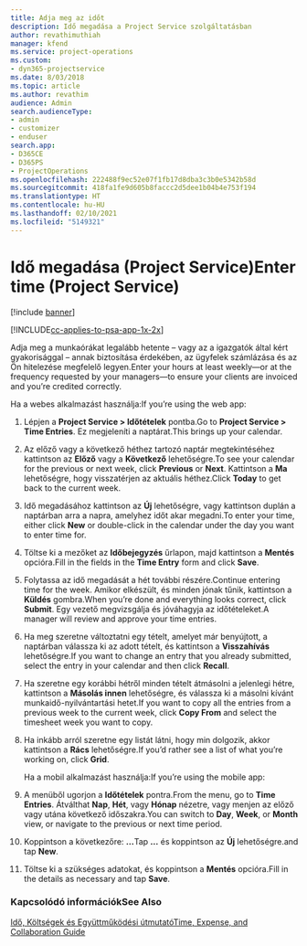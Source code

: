 ```yaml
---
title: Adja meg az időt
description: Idő megadása a Project Service szolgáltatásban
author: revathimuthiah
manager: kfend
ms.service: project-operations
ms.custom:
- dyn365-projectservice
ms.date: 8/03/2018
ms.topic: article
ms.author: revathim
audience: Admin
search.audienceType:
- admin
- customizer
- enduser
search.app:
- D365CE
- D365PS
- ProjectOperations
ms.openlocfilehash: 222488f9ec52e07f1fb17d8dba3c3b0e5342b58d
ms.sourcegitcommit: 418fa1fe9d605b8faccc2d5dee1b04b4e753f194
ms.translationtype: HT
ms.contentlocale: hu-HU
ms.lasthandoff: 02/10/2021
ms.locfileid: "5149321"
---
```

# <a name="enter-time-project-service"></a><span data-ttu-id="3389b-103">Idő megadása (Project Service)</span><span class="sxs-lookup"><span data-stu-id="3389b-103">Enter time (Project Service)</span></span>

[!include [banner](../includes/psa-now-project-operations.md)]

[!INCLUDE[cc-applies-to-psa-app-1x-2x](../includes/cc-applies-to-psa-app-1x-2x.md)]

<span data-ttu-id="3389b-104">Adja meg a munkaórákat legalább hetente – vagy az a igazgatók által kért gyakorisággal – annak biztosítása érdekében, az ügyfelek számlázása és az Ön hitelezése megfelelő legyen.</span><span class="sxs-lookup"><span data-stu-id="3389b-104">Enter your hours at least weekly—or at the frequency requested by your managers—to ensure your clients are invoiced and you’re credited correctly.</span></span>  
  
 <span data-ttu-id="3389b-105">Ha a webes alkalmazást használja:</span><span class="sxs-lookup"><span data-stu-id="3389b-105">If you’re using the web app:</span></span>  
  
1. <span data-ttu-id="3389b-106">Lépjen a **Project Service > Időtételek** pontba.</span><span class="sxs-lookup"><span data-stu-id="3389b-106">Go to **Project Service > Time Entries**.</span></span> <span data-ttu-id="3389b-107">Ez megjeleníti a naptárat.</span><span class="sxs-lookup"><span data-stu-id="3389b-107">This brings up your calendar.</span></span>  
  
2. <span data-ttu-id="3389b-108">Az előző vagy a következő héthez tartozó naptár megtekintéséhez kattintson az **Előző** vagy a **Következő** lehetőségre.</span><span class="sxs-lookup"><span data-stu-id="3389b-108">To see your calendar for the previous or next week, click **Previous** or **Next**.</span></span> <span data-ttu-id="3389b-109">Kattintson a **Ma** lehetőségre, hogy visszatérjen az aktuális héthez.</span><span class="sxs-lookup"><span data-stu-id="3389b-109">Click **Today** to get back to the current week.</span></span>  
  
3. <span data-ttu-id="3389b-110">Idő megadásához kattintson az **Új** lehetőségre, vagy kattintson duplán a naptárban arra a napra, amelyhez időt akar megadni.</span><span class="sxs-lookup"><span data-stu-id="3389b-110">To enter your time, either click **New** or double-click in the calendar under the day you want to enter time for.</span></span>  
  
4. <span data-ttu-id="3389b-111">Töltse ki a mezőket az **Időbejegyzés** űrlapon, majd kattintson a **Mentés** opcióra.</span><span class="sxs-lookup"><span data-stu-id="3389b-111">Fill in the fields in the **Time Entry** form and click **Save**.</span></span>  
  
5. <span data-ttu-id="3389b-112">Folytassa az idő megadását a hét további részére.</span><span class="sxs-lookup"><span data-stu-id="3389b-112">Continue entering time for the week.</span></span> <span data-ttu-id="3389b-113">Amikor elkészült, és minden jónak tűnik, kattintson a **Küldés** gombra.</span><span class="sxs-lookup"><span data-stu-id="3389b-113">When you’re done and everything looks correct, click **Submit**.</span></span> <span data-ttu-id="3389b-114">Egy vezető megvizsgálja és jóváhagyja az időtételeket.</span><span class="sxs-lookup"><span data-stu-id="3389b-114">A manager will review and approve your time entries.</span></span>  
  
6. <span data-ttu-id="3389b-115">Ha meg szeretne változtatni egy tételt, amelyet már benyújtott, a naptárban válassza ki az adott tételt, és kattintson a **Visszahívás** lehetőségre.</span><span class="sxs-lookup"><span data-stu-id="3389b-115">If you want to change an entry that you already submitted, select the entry in your calendar and then click **Recall**.</span></span>  
  
7. <span data-ttu-id="3389b-116">Ha szeretne egy korábbi hétről minden tételt átmásolni a jelenlegi hétre, kattintson a **Másolás innen** lehetőségre, és válassza ki a másolni kívánt munkaidő-nyilvántartási hetet.</span><span class="sxs-lookup"><span data-stu-id="3389b-116">If you want to copy all the entries from a previous week to the current week, click **Copy From** and select the timesheet week you want to copy.</span></span>  
  
8. <span data-ttu-id="3389b-117">Ha inkább arról szeretne egy listát látni, hogy min dolgozik, akkor kattintson a **Rács** lehetőségre.</span><span class="sxs-lookup"><span data-stu-id="3389b-117">If you’d rather see a list of what you’re working on, click **Grid**.</span></span>  
  
   <span data-ttu-id="3389b-118">Ha a mobil alkalmazást használja:</span><span class="sxs-lookup"><span data-stu-id="3389b-118">If you’re using the mobile app:</span></span>  
  
9. <span data-ttu-id="3389b-119">A menüből ugorjon a **Időtételek** pontra.</span><span class="sxs-lookup"><span data-stu-id="3389b-119">From the menu, go to **Time Entries**.</span></span>     <span data-ttu-id="3389b-120">Átválthat **Nap**, **Hét**, vagy **Hónap** nézetre, vagy menjen az előző vagy utána következő időszakra.</span><span class="sxs-lookup"><span data-stu-id="3389b-120">You can switch to **Day**, **Week**, or **Month** view, or navigate to the previous or next time period.</span></span>  
  
10. <span data-ttu-id="3389b-121">Koppintson a következőre: **…**</span><span class="sxs-lookup"><span data-stu-id="3389b-121">Tap **…**</span></span> <span data-ttu-id="3389b-122">és koppintson az **Új** lehetőségre.</span><span class="sxs-lookup"><span data-stu-id="3389b-122">and tap **New**.</span></span>  
  
11. <span data-ttu-id="3389b-123">Töltse ki a szükséges adatokat, és koppintson a **Mentés** opcióra.</span><span class="sxs-lookup"><span data-stu-id="3389b-123">Fill in the details as necessary and tap **Save**.</span></span>  
  
### <a name="see-also"></a><span data-ttu-id="3389b-124">Kapcsolódó információk</span><span class="sxs-lookup"><span data-stu-id="3389b-124">See Also</span></span>  
 [<span data-ttu-id="3389b-125">Idő, Költségek és Együttműködési útmutató</span><span class="sxs-lookup"><span data-stu-id="3389b-125">Time, Expense, and Collaboration Guide</span></span>](../psa/time-expense-collaboration-guide.md)
